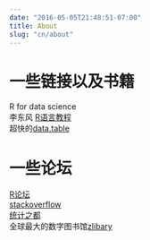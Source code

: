 ```yaml
---
date: "2016-05-05T21:48:51-07:00"
title: About
slug: "cn/about"
---
```


# 一些链接以及书籍

R for data science   
李东风 [R语言教程](https://www.math.pku.edu.cn/teachers/lidf/)    
超快的[data.table](https://github.com/Rdatatable/data.table)   

# 一些论坛
[R论坛](https://www.r-bloggers.com/)   
[stackoverflow](https://stackoverflow.com/)    
[统计之都](https://cosx.org/)    
全球最大的数字图书馆[zlibary](https://zh.z-lib.org/)